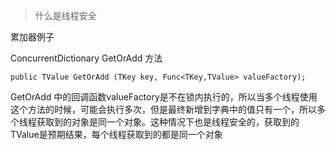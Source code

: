 > 什么是线程安全

累加器例子

ConcurrentDictionary GetOrAdd 方法

```
public TValue GetOrAdd (TKey key, Func<TKey,TValue> valueFactory);
```

GetOrAdd 中的回调函数valueFactory是不在锁内执行的，所以当多个线程使用这个方法的时候，可能会执行多次，但是最终新增到字典中的值只有一个，所以多个线程获取到的对象是同一个对象。这种情况下也是线程安全的，获取到的TValue是预期结果，每个线程获取到的都是同一个对象